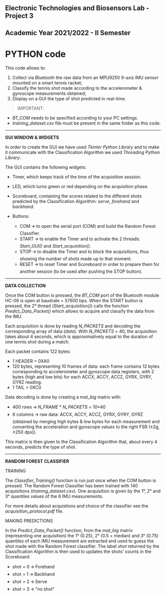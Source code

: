 ## Electronic Technologies and Biosensors Lab - Project 3
## Academic Year 2021/2022 - II Semester


# PYTHON code 

This code allows to:
1.  Collect via Bluetooth the raw data from an MPU9250 9-axis IMU sensor mounted on a smart tennis racket;
2.	Classify the tennis shot made according to the accelerometer & gyroscope measurements obtained;
3.	Display on a GUI the type of shot predicted in real-time.

> IMPORTANT:
* *BT_COM* needs to be specified according to your PC settings.
* *training_dataset.csv* file must be present in the same folder as this code.

--------------------------------------------

**GUI WINDOW & WIDGETS**

In order to create the GUI we have used *Tkinter Python Library* and to make it communicate with the Classification Algorithm we used *Threading Python Library*. 

The GUI contains the following widgets: 

* Timer, which keeps track of the time of the acquisition session.

* LED, which turns green or red depending on the acquisition phase.

* Scoreboard, containing the scores related to the different shots predicted by the Classification Algorithm: *serve*, *forehand* and *backhand*.

* Buttons: 
    * COM 🡪 to open the serial port (COM) and build the Random Forest Classifier.
    * START 🡪 to enable the Timer and to activate the 2 threads: *Start_GUI()* and *Start_acquisition()*.
    * STOP 🡪 to disable the Timer and to block the acquisitions, thus showing the number of shots made up to that moment.
    * RESET 🡪 to reset Timer and Scoreboard in order to prepare them for another session (to be used after pushing the STOP button).


--------------------------------------------

**DATA COLLECTION**

Once the COM button is pressed, the *BT_COM* port of the Bluetooth module HC-06 is open at baudrate = 57600 bps.
When the START button is pressed, the 2° thread (*Start_acquisition()*) calls the function *Predict_Data_Packet()* which allows to acquire and classify the data from the IMU. 

Each acquisition is done by reading *N_PACKETS* and decoding the corresponding array of data (*data*).
With *N_PACKETS* = 40, the acquisition takes about 4 seconds, which is approximatively equal to the duration of one tennis shot during a match.

Each packet contains 122 bytes: 
-	1 HEADER = 0XA0
-	120 bytes, representing 10 frames of data: each frame contains 12 bytes corresponding to accelerometer and gyroscope data registers, with 2 bytes (high and low bits) for each ACCX, ACCY, ACCZ, GYRX, GYRY, GYRZ reading.
-	1 TAIL = 0XC0

Data decoding is done by creating a *mat_big* matrix with:
-	400 rows 🡪 *N_FRAME* * *N_PACKETS* = 10*40 
-	6 columns 🡪 raw data: ACCX, ACCY, ACCZ, GYRX, GYRY, GYRZ (obtained by merging high bytes & low bytes for each measurement and converting the acceleration and gyroscope values to the right FSR (&#177;2g, &#177;250 dps)).

This matrix is then given to the Classification Algorithm that, about every 4 seconds, predicts the type of shot.


--------------------------------------------

**RANDOM FOREST CLASSIFIER**

TRAINING

The *Classifier_Training()* function is run just once when the COM button is pressed. 
The Random Forest Classifier has been trained with 140 acquisitions (*training_dataset.csv*). 
One acquisition is given by the 1°, 2° and 3° quantiles values of the 6 IMU measurements.

For more details about acquistions and choice of the classifier see the *acquisition_protocol.pdf* file.

MAKING PREDICTIONS

In the *Predict_Data_Packet()* function, from the *mat_big* matrix (representing one acquisition) the 1° (0.25), 2° (0.5 = median) and 3° (0.75) quantiles of each IMU measurement are extracted and used to guess the shot made with the Random Forest classifier. 
The label *shot* returned by the Classification Algorithm is then used to updates the shots' counts in the Scoreboard: 
- shot = 0 🡪 Forehand
- shot = 1 🡪 Backhand
- shot = 2 🡪 Serve
- shot = 3 🡪 "no shot" 

